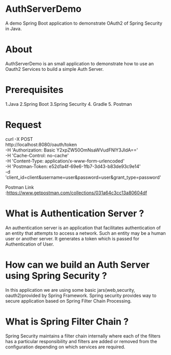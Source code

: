 # AuthServerDemo
A demo Spring Boot application to demonstrate OAuth2 of Spring Security in Java.

# About
AuthServerDemo is an small application to demonstrate how to use an Oauth2 Services to build a simple Auth Server.

# Prerequisites
1.Java 2.Spring Boot 3.Spring Security 4. Gradle 5. Postman

# Request 
curl -X POST \
  http://localhost:8080/oauth/token \
  -H 'Authorization: Basic Y2xpZW50OmNsaWVudFNlY3JldA==' \
  -H 'Cache-Control: no-cache' \
  -H 'Content-Type: application/x-www-form-urlencoded' \
  -H 'Postman-Token: e52d1a4f-69e6-1fb7-3d43-b83de93c9e14' \
  -d 'client_id=client&username=user&password=user&grant_type=password'

Postman Link :https://www.getpostman.com/collections/031a64c3cc13a80604df

# What is Authentication Server ?
An authentication server is an application that facilitates authentication of an entity that attempts to access a network. Such an entity may be a human user or another server. It generates a token which is passed for Authentication of User.

# How can we build an Auth Server using Spring Security ?
In this application we are using some basic jars(web,security, oauth2)provided by Spring Framework. Spring security provides way to secure application based on Spring Filter Chain Processing.

# What is Spring Filter Chain ?
Spring Security maintains a filter chain internally where each of the filters has a particular responsibility and filters are added or removed from the configuration depending on which services are required.

